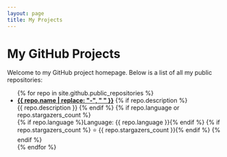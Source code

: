 ```yaml
---
layout: page
title: My Projects
---
```


# My GitHub Projects

Welcome to my GitHub project homepage. Below is a list of all my public repositories:

<ul>
{% for repo in site.github.public_repositories %}
  <li>
    <strong><a href="{{ repo.html_url }}" target="_blank">{{ repo.name | replace: "-", " " }}</a></strong>
    {% if repo.description %}
      <br>{{ repo.description }}
    {% endif %}
    {% if repo.language or repo.stargazers_count %}
      <br>
      {% if repo.language %}Language: {{ repo.language }}{% endif %}
      {% if repo.stargazers_count %} ⭐ {{ repo.stargazers_count }}{% endif %}
    {% endif %}
  </li>
{% endfor %}
</ul>